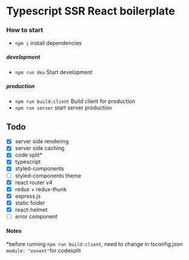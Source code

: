 

# Typescript SSR React boilerplate

### How to start
* `npm i` install dependencies

##### development
* `npm run dev` Start development

##### production
* `npm run build:client` Build client for production
* `npm run server` start server production

## Todo
* [x] server side rendering
* [x] server side caching
* [x] code split*
* [x] typescript
* [x] styled-components
* [ ] styled-components theme
* [x] react router v4
* [x] redux + redux-thunk
* [x] express.js
* [x] static folder
* [x] react-helmet
* [ ] error component

#### Notes
*before running `npm run build:client`, need to change in tsconfig.json `module: "esnext"`for codesplit